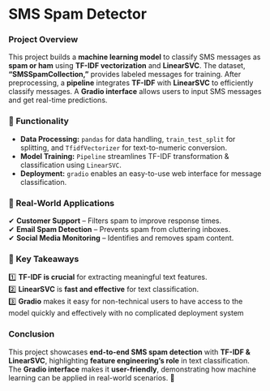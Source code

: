 # SMS Spam Detector 
### **Project Overview**  
This project builds a **machine learning model** to classify SMS messages as **spam or ham** using **TF-IDF vectorization** and **LinearSVC**. The dataset, **“SMSSpamCollection,”** provides labeled messages for training. After preprocessing, a **pipeline** integrates **TF-IDF** with **LinearSVC** to efficiently classify messages. A **Gradio interface** allows users to input SMS messages and get real-time predictions.  

### **🔹 Functionality**  
- **Data Processing:** `pandas` for data handling, `train_test_split` for splitting, and `TfidfVectorizer` for text-to-numeric conversion.  
- **Model Training:** `Pipeline` streamlines TF-IDF transformation & classification using `LinearSVC`.  
- **Deployment:** `gradio` enables an easy-to-use web interface for message classification.  

### **🔹 Real-World Applications**  
✔ **Customer Support** – Filters spam to improve response times.  
✔ **Email Spam Detection** – Prevents spam from cluttering inboxes.  
✔ **Social Media Monitoring** – Identifies and removes spam content.  

### **🔹 Key Takeaways**  
1️⃣ **TF-IDF is crucial** for extracting meaningful text features.  
2️⃣ **LinearSVC** is **fast and effective** for text classification.  
3️⃣ **Gradio** makes it easy for non-technical users to have access to the model quickly and effectively with no complicated deployment system 

### **Conclusion**  
This project showcases **end-to-end SMS spam detection** with **TF-IDF & LinearSVC**, highlighting **feature engineering’s role** in text classification. The **Gradio interface** makes it **user-friendly**, demonstrating how machine learning can be applied in real-world scenarios. 🚀

